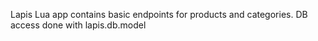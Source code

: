 Lapis Lua app contains basic endpoints for products and categories. DB access done with lapis.db.model